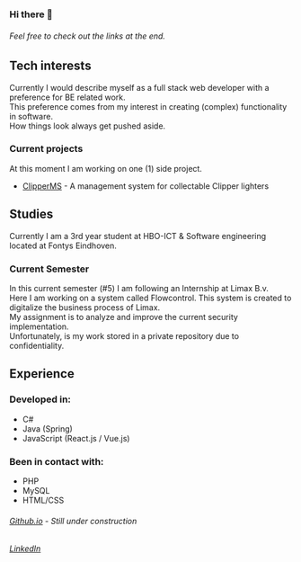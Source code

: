 ### Hi there 👋
###### Feel free to check out the links at the end.


## Tech interests
Currently I would describe myself as a full stack web developer with a preference for BE related work.
<br/>
This preference comes from my interest in creating (complex) functionality in software. 
<br/>
How things look always get pushed aside.
<br/>
### Current projects
At this moment I am working on one (1) side project.
 - [ClipperMS](https://github.com/MHormes/Clipper-MS) - A management system for collectable Clipper lighters


## Studies
Currently I am a 3rd year student at HBO-ICT & Software engineering located at Fontys Eindhoven.
### Current Semester
In this current semester (#5) I am following an Internship at Limax B.v.
<br/>
Here I am working on a system called Flowcontrol. This system is created to digitalize the business process of Limax.
<br/>
My assignment is to analyze and improve the current security implementation.
<br/>
Unfortunately, is my work stored in a private repository due to confidentiality.


## Experience
### Developed in: 
 - C#
 - Java (Spring)
 - JavaScript (React.js / Vue.js)
### Been in contact with:
 - PHP
 - MySQL
 - HTML/CSS

###### [Github.io]() - Still under construction
###### [LinkedIn](https://www.linkedin.com/in/maarten-hormes-72a665110/)

<!-- To Add:
 Ambitions / Hobbies / Dreams / Goals-->
